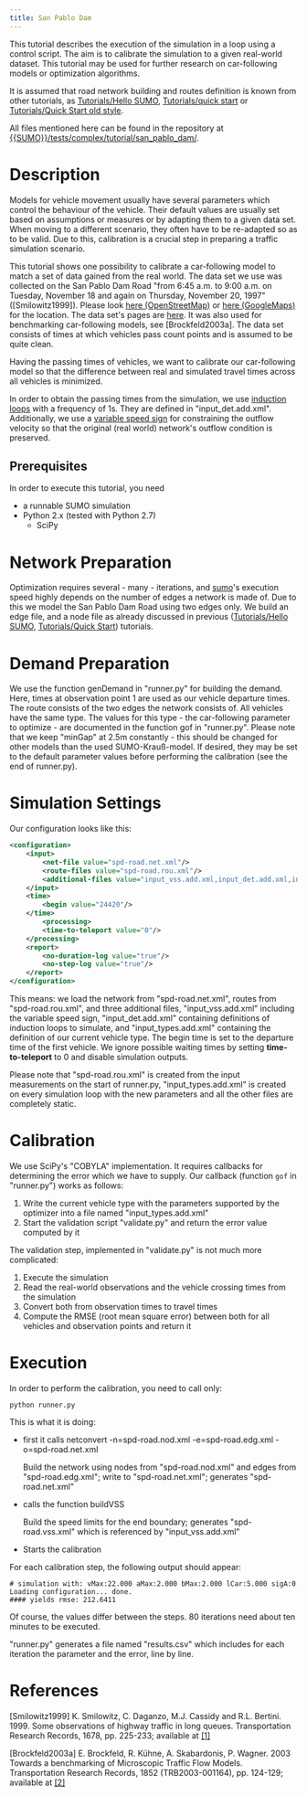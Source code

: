 ```yaml
---
title: San Pablo Dam
---
```


This tutorial describes the execution of the simulation in a loop using
a control script. The aim is to calibrate the simulation to a given
real-world dataset. This tutorial may be used for further research on
car-following models or optimization algorithms.

It is assumed that road network building and routes definition is known
from other tutorials, as [Tutorials/Hello
SUMO](../../Tutorials/Hello_SUMO.md), [Tutorials/quick
start](../../Tutorials/quick_start.md) or [Tutorials/Quick Start old
style](../../Tutorials/Quick_Start_old_style.md).

All files mentioned here can be found in the repository at [{{SUMO}}/tests/complex/tutorial/san_pablo_dam/]({{Source}}tests/complex/tutorial/san_pablo_dam/).

# Description

Models for vehicle movement usually have several parameters which control the behaviour of the vehicle. Their default values are usually set based on assumptions or measures or by adapting them to a given data
set. When moving to a different scenario, they often have to be re-adapted so as to be valid. Due to this, calibration is a crucial step in preparing a traffic simulation scenario.

This tutorial shows one possibility to calibrate a car-following model
to match a set of data gained from the real world. The data set we use
was collected on the San Pablo Dam Road "from 6:45 a.m. to 9:00 a.m. on
Tuesday, November 18 and again on Thursday, November 20, 1997"
(\[Smilowitz1999\]). Please look [here
(OpenStreetMap)](http://www.openstreetmap.org/?lat=37.9191&lon=-122.2439&zoom=13&layers=M)
or [here
(GoogleMaps)](http://maps.google.de/maps?q=San+Pablo+Reservoir,+Contra+Costa,+Kalifornien,+Vereinigte+Staaten&hl=de&ll=37.923482,-122.244015&spn=0.097632,0.118618&sll=51.151786,10.415039&sspn=19.919551,30.366211&vpsrc=6&geocode=FZu4QgId6rO2-A&t=m&z=13)
for the location. The data set's pages are
[here](https://web.archive.org/web/20140724080358/http://www.ce.berkeley.edu/~daganzo/spdr.html). It was also used
for benchmarking car-following models, see \[Brockfeld2003a\]. The data
set consists of times at which vehicles pass count points and is assumed
to be quite clean.

Having the passing times of vehicles, we want to calibrate our
car-following model so that the difference between real and simulated
travel times across all vehicles is minimized.

In order to obtain the passing times from the simulation, we use
[induction
loops](../../Simulation/Output/Induction_Loops_Detectors_(E1).md)
with a frequency of 1s. They are defined in "input_det.add.xml".
Additionally, we use a [variable speed
sign](../../Simulation/Variable_Speed_Signs.md) for constraining the
outflow velocity so that the original (real world) network's outflow
condition is preserved.

## Prerequisites

In order to execute this tutorial, you need

- a runnable SUMO simulation
- Python 2.x (tested with Python 2.7)
  - SciPy

# Network Preparation

Optimization requires several - many - iterations, and
[sumo](../../sumo.md)'s execution speed highly depends on the number
of edges a network is made of. Due to this we model the San Pablo Dam
Road using two edges only. We build an edge file, and a node file as
already discussed in previous ([Tutorials/Hello
SUMO](../../Tutorials/Hello_SUMO.md), [Tutorials/Quick
Start](../../Tutorials/Quick_Start_old_style.md)) tutorials.

# Demand Preparation

We use the function genDemand in "runner.py" for building the demand.
Here, times at observation point 1 are used as our vehicle departure
times. The route consists of the two edges the network consists of. All
vehicles have the same type. The values for this type - the
car-following parameter to optimize - are documented in the function gof
in "runner.py". Please note that we keep "minGap" at 2.5m constantly -
this should be changed for other models than the used SUMO-Krauß-model.
If desired, they may be set to the default parameter values before
performing the calibration (see the end of runner.py).

# Simulation Settings

Our configuration looks like this:

```xml
<configuration>
    <input>
        <net-file value="spd-road.net.xml"/>
        <route-files value="spd-road.rou.xml"/>
        <additional-files value="input_vss.add.xml,input_det.add.xml,input_types.add.xml"/>
    </input>
    <time>
        <begin value="24420"/>
    </time>
        <processing>
        <time-to-teleport value="0"/>
    </processing>
    <report>
        <no-duration-log value="true"/>
        <no-step-log value="true"/>
    </report>
</configuration>
```

This means: we load the network from "spd-road.net.xml", routes from
"spd-road.rou.xml", and three additional files, "input_vss.add.xml"
including the variable speed sign, "input_det.add.xml" containing
definitions of induction loops to simulate, and "input_types.add.xml"
containing the definition of our current vehicle type. The begin time is
set to the departure time of the first vehicle. We ignore possible
waiting times by setting **time-to-teleport** to 0 and disable simulation outputs.

Please note that "spd-road.rou.xml" is created from the input
measurements on the start of runner.py, "input_types.add.xml" is
created on every simulation loop with the new parameters and all the
other files are completely static.

# Calibration

We use SciPy's "COBYLA" implementation. It requires callbacks for
determining the error which we have to supply. Our callback (function
`gof` in "runner.py") works as follows:

1.  Write the current vehicle type with the parameters supported by the
    optimizer into a file named "input_types.add.xml"
2.  Start the validation script "validate.py" and return the error value
    computed by it

The validation step, implemented in "validate.py" is not much more
complicated:

1.  Execute the simulation
2.  Read the real-world observations and the vehicle crossing times from
    the simulation
3.  Convert both from observation times to travel times
4.  Compute the RMSE (root mean square error) between both for all
    vehicles and observation points and return it

# Execution

In order to perform the calibration, you need to call only:

```
python runner.py
```

This is what it is doing:

- first it calls netconvert -n=spd-road.nod.xml -e=spd-road.edg.xml
  -o=spd-road.net.xml

  Build the network using nodes from "spd-road.nod.xml" and edges from
  "spd-road.edg.xml"; write to "spd-road.net.xml"; generates
  "spd-road.net.xml"

- calls the function buildVSS

  Build the speed limits for the end boundary; generates
  "spd-road.vss.xml" which is referenced by "input_vss.add.xml"

- Starts the calibration

For each calibration step, the following output should appear:

```
# simulation with: vMax:22.000 aMax:2.000 bMax:2.000 lCar:5.000 sigA:0.500 tTau:1.500
Loading configuration... done.
#### yields rmse: 212.6411
```

Of course, the values differ between the steps. 80 iterations need about
ten minutes to be executed.

"runner.py" generates a file named "results.csv" which includes for each
iteration the parameter and the error, line by line.

# References

\[Smilowitz1999\] K. Smilowitz, C. Daganzo, M.J. Cassidy and R.L.
Bertini. 1999. Some observations of highway traffic in long queues.
Transportation Research Records, 1678, pp. 225-233; available at
[\[1\]](https://web.archive.org/web/20140724065055/http://www.its.berkeley.edu/publications/UCB/98/RR/UCB-ITS-RR-98-6.pdf)

\[Brockfeld2003a\] E. Brockfeld, R. Kühne, A. Skabardonis, P. Wagner.
2003 Towards a benchmarking of Microscopic Traffic Flow Models.
Transportation Research Records, 1852 (TRB2003-001164), pp. 124-129;
available at [\[2\]](http://elib.dlr.de/6646/)
